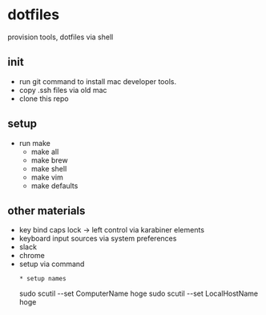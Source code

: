 # dotfiles
provision tools, dotfiles via shell

## init

* run git command to install mac developer tools.
* copy .ssh files via old mac
* clone this repo

## setup

* run make
	* make all
	* make brew
	* make shell
	* make vim
	* make defaults

## other materials

* key bind caps lock -> left control via karabiner elements
* keyboard input sources via system preferences
* slack
* chrome
* setup via command
	```
	* setup names
	```
	sudo scutil --set ComputerName hoge
	sudo scutil --set LocalHostName hoge
	```

